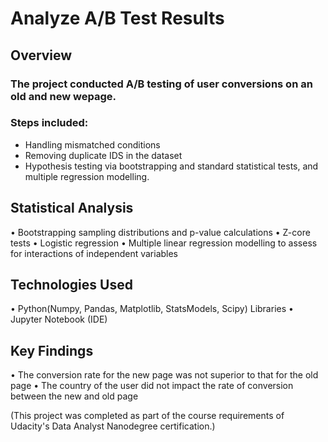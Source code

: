 # Analyze A/B Test Results
## Overview
### The project conducted A/B testing of user conversions on an old and new wepage.
### Steps included:
- Handling mismatched conditions
- Removing duplicate IDS in the dataset 
- Hypothesis testing via bootstrapping and standard statistical tests, and multiple regression modelling.

## Statistical Analysis
•	Bootstrapping sampling distributions and p-value calculations
•	Z-core tests
•	Logistic regression
•	Multiple linear regression modelling to assess for interactions of independent variables

## Technologies Used
•	Python(Numpy, Pandas, Matplotlib, StatsModels, Scipy) Libraries
•	Jupyter Notebook (IDE)

## Key Findings
•	The conversion rate for the new page was not superior to that for the old page
•	The country of the user did not impact the rate of conversion between the new and old page


(This project was completed as part of the course requirements of Udacity's Data Analyst Nanodegree certification.)
